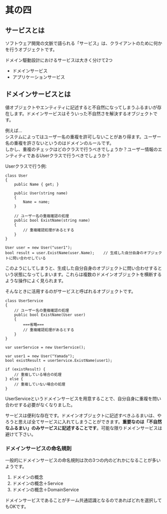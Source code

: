 # 其の四

## サービスとは

ソフトウェア開発の文脈で語られる「サービス」は、クライアントのために何かを行うオブジェクトです。  

ドメイン駆動設計におけるサービスは大きく分けて2つ

- ドメインサービス
- アプリケーションサービス

## ドメインサービスとは

値オブジェクトやエンティティに記述すると不自然になってしまうふるまいが存在します。ドメインサービスはそういった不自然さを解決するオブジェクトです。  

例えば...  
システムによってはユーザー名の重複を許可しないことがあり得ます。ユーザー名の重複を許さないというのはドメインのルールです。  
しかし、重複のチェックはどのクラスで行うべきでしょうか？ユーザー情報のエンティティであるUserクラスで行うべきでしょうか？  

Userクラスで行う例:  

```CSharp
class User
{
    public Name { get; }

    public User(string name)
    {
        Name = name;
    }

    // ユーザー名の重複確認の処理
    public bool ExistName(string name)
    {
        // 重複確認処理があるとする
    }
}
```

```CSharp
User user = new User("user1");
bool result = user.ExistName(user.Name);    // 生成した自分自身のオブジェクトに問い合わせしている
```

このようにしてしまうと、生成した自分自身のオブジェクトに問い合わせするという状態になってしまいます。これらは複数のドメインオブジェクトを横断するような操作によく見られます。  

そんなときに活用するのがサービスと呼ばれるオブジェクトです。  

```CSharp
class UserService
{
    // ユーザー名の重複確認の処理
    public bool ExistName(User user)
    {
        ===省略===
        // 重複確認処理があるとする
    }
}
```

```CSharp
var userService = new UserService();

var user1 = new User("Yamada");
bool existResult = userService.ExistName(user1);

if (existResult) {
    // 重複している場合の処理
} else {
    // 重複していない場合の処理
}
```

UserServiceというドメインサービスを用意することで、自分自身に重複を問い合わせする必要がなくなりました。  

サービスは便利な存在です。ドメインオブジェクトに記述すべきふるまいは、やろうと思えば全てサービスに入れてしまうことができます。**重要なのは「不自然なふるまい」のみサービスに記述することです**。可能な限りドメインサービスは避けて下さい。  

### ドメインサービスの命名規則

一般的にドメインサービスの命名規則は次の3つの内のどれかになることが多いようです。  

1. ドメインの概念
2. ドメインの概念＋Service
3. ドメインの概念＋DomainService

ドメインサービスであることがチーム共通認識となるのであればどれを選択してもOKです。  
